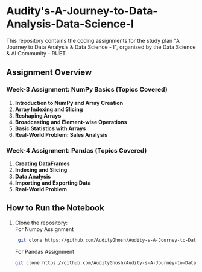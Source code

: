 # Audity's-A-Journey-to-Data-Analysis-Data-Science-I
This repository contains the coding assignments for the study plan "A Journey to Data Analysis &amp; Data Science - I", organized by the Data Science &amp; AI Community - RUET. 

## Assignment Overview

### Week-3 Assignment: NumPy Basics (Topics Covered)
1. **Introduction to NumPy and Array Creation**
2. **Array Indexing and Slicing**
3. **Reshaping Arrays**
4. **Broadcasting and Element-wise Operations**
5. **Basic Statistics with Arrays**
6. **Real-World Problem: Sales Analysis**


### Week-4 Assignment: Pandas (Topics Covered)
1. **Creating DataFrames**
2. **Indexing and Slicing**
3. **Data Analysis**
4. **Importing and Exporting Data**
5. **Real-World Problem**


## How to Run the Notebook

1. Clone the repository: <br>
   For Numpy Assignment
   ```bash
    git clone https://github.com/AudityGhosh/Audity-s-A-Journey-to-Data-Analysis-Data-Science---I/Week_3_Task_2_Assignment_Numpy_Basics.git

   ```
   For Pandas Assignment
     ```bash
    git clone https://github.com/AudityGhosh/Audity-s-A-Journey-to-Data-Analysis-Data-Science---I/Week_4_Task_2_Pandas_Assignment.git

   ```

